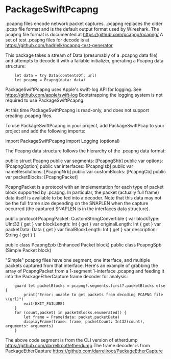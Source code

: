 # PackageSwiftPcapng

.pcapng files encode network packet captures.  .pcapng replaces the older .pcap file format and is the default output format used by Wireshark.  The pcapng file format is documented at https://github.com/pcapng/pcapng/   A set of test .pcapng files for decode is at https://github.com/hadrielk/pcapng-test-generator

This package takes a stream of Data (presumably of a .pcapng data file) and attempts to decode it with a failable initializer, gnerating a Pcapng data structure:

        let data = try Data(contentsOf: url)
        let pcapng = Pcapng(data: data)

PackageSwiftPcapng uses Apple's swift-log API for logging.  See https://github.com/apple/swift-log
Bootstrapping the logging system is not required to use PackageSwiftPcapng.

At this time PackageSwiftPcapng is read-only, and does not support creating .pcapng files.

To use PackageSwiftPcapng in your project, add PackageSwiftPcap to your project and add the following imports:

import PackageSwiftPcapng
import Logging  (optional)

The Pcapng data structure follows the hierarchy of the .pcapng data format:

public struct Pcapng
    public var segments: [PcapngShb]
        public var options: [PcapngOption]
        public var interfaces: [PcapngIsb]
        public var nameResolutions: [PcapngNrb]
        public var customBlocks: [PcapngCb]
        public var packetBlocks: [PcapngPacket]
        
PcapngPacket is a protocol with an implementation for each type of packet block supported by .pcapng.  In particular, the packet (actually full frame) data itself is available to be fed into a decoder.  Note that this data may not be the full frame size depending on the SNAPLEN when the capture occurred (the captured SNAPLEN is in the interfaces data structure).

public protocol PcapngPacket: CustomStringConvertible {
    var blockType: UInt32 { get }
    var blockLength: Int { get }
    var originalLength: Int { get }
    var packetData: Data { get }
    var finalBlockLength: Int { get }
    var description: String { get }
}

public class PcapngEpb  (Enhanced Packet block)
public class PcapngSpb  (Simple Packet block)

"Simple" pcapng files have one segment, one interface, and multiple packets captured from that interface.  Here's an example of grabbing the array of PcapngPacket from a 1-segment 1-interface .pcapng and feeding it into the PackageEtherCapture frame decoder for analysis:

        guard let packetBlocks = pcapng?.segments.first?.packetBlocks else {
            print("Error: unable to get packets from decoding PCAPNG file \(url)")
            exit(EXIT_FAILURE)
        }
        for (count,packet) in packetBlocks.enumerated() {
            let frame = Frame(data: packet.packetData)
            displayFrame(frame: frame, packetCount: Int32(count), arguments: arguments)
        }

The above code segment is from the CLI version of etherdump https://github.com/darrellroot/etherdump
The frame decoder is from PackageEtherCapture https://github.com/darrellroot/PackageEtherCapture
